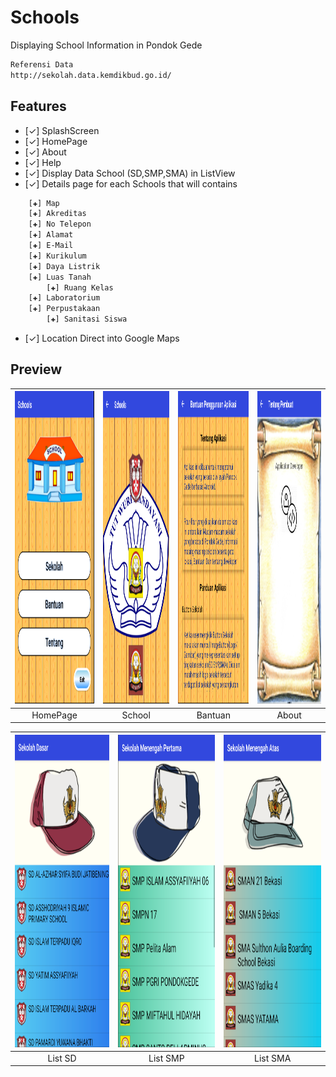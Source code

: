 # Schools
Displaying School Information in Pondok Gede

```bash
Referensi Data
http://sekolah.data.kemdikbud.go.id/
```

## Features

- [✓] SplashScreen
- [✓] HomePage
- [✓] About
- [✓] Help
- [✓] Display Data School (SD,SMP,SMA) in ListView
- [✓] Details page for each Schools that will contains
```bash
	[✚] Map
	[✚] Akreditas
	[✚] No Telepon
	[✚] Alamat
	[✚] E-Mail
	[✚] Kurikulum
	[✚] Daya Listrik
	[✚] Luas Tanah
    	[✚] Ruang Kelas
	[✚] Laboratorium
	[✚] Perpustakaan
    	[✚] Sanitasi Siswa
```
- [✓] Location Direct into Google Maps


## Preview
|<img src="https://raw.githubusercontent.com/PwS/Schools/master/HomePage.PNG" alt="HomePage" width="300px" height="500px" />|<img src="https://raw.githubusercontent.com/PwS/Schools/master/Schools.PNG" alt="School" width="300px" height="500px" />|<img src="https://raw.githubusercontent.com/PwS/Schools/master/Bantuan.PNG" alt="Bantuan" width="300px" height="500px" />|<img src="https://raw.githubusercontent.com/PwS/Schools/master/About.PNG" alt="About" width="300px" height="500px" />|
|:---:|:---:|:---:|:---:|
|HomePage|School|Bantuan|About|

|<img src="https://raw.githubusercontent.com/PwS/Schools/master/List%20SD.PNG" alt="ListSD" width="300px" height="500px" />|<img src="https://raw.githubusercontent.com/PwS/Schools/master/List%20SMP.PNG" alt="ListSMP" width="300px" height="500px" />|<img src="https://raw.githubusercontent.com/PwS/Schools/master/List%20SMA.PNG" alt="ListSMA" width="300px" height="500px" />
|:---:|:---:|:---:|
|List SD|List SMP|List SMA
